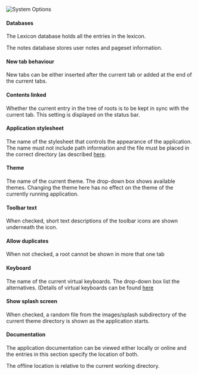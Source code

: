 ![System Options](/images/options_system.png)

#### Databases

The Lexicon database holds all the entries in the lexicon.

The notes database stores user notes and pageset information.

#### New tab behaviour

New tabs can be either inserted after the current tab or added at the end of the current tabs.

#### Contents linked

Whether the current entry in the tree of roots is to be kept in sync with the current tab. This setting is displayed on the status bar.


#### Application stylesheet

The name of the stylesheet that controls the appearance of the application. The name must not include path information and the file must be placed in the correct directory (as described [here](../custom/themes.md).


#### Theme

The name of the current theme. The drop-down box shows available themes. Changing the theme here has no effect on the theme of the currently running application.


<a name="toolbartext"></a>
#### Toolbar text

When checked, short text descriptions of the toolbar icons are shown underneath the icon.

#### Allow duplicates

When not checked, a root cannot be shown in more that one tab

#### Keyboard

The name of the current virtual keyboards. The drop-down box list the alternatives. (Details of virtual keyboards can be found [here](../dev-guide/vkeyboard.md)

#### Show splash screen

When checked, a random file from the images/splash subdirectory of the current theme directory is shown as the application starts.


#### Documentation

The application documentation can be viewed either locally or online and the entries in this section specify the location of both.

The offline location is relative to the current working directory.
